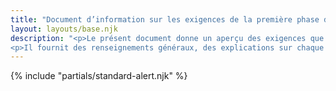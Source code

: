 ```yaml
---
title: "Document d’information sur les exigences de la première phase de la <em>Norme d’accessibilité des technologies de l’information et des communications</em>"
layout: layouts/base.njk
description: "<p>Le présent document donne un aperçu des exigences que nous prévoyons inclure dans la première phase de la <em>Norme d’accessibilité des technologies de l’information et des communications (<abbr>TIC</abbr>)</em></p>
<p>Il fournit des renseignements généraux, des explications sur chaque exigence et certaines ressources accessibles au public.</p>"
---
```


{% include "partials/standard-alert.njk" %}
